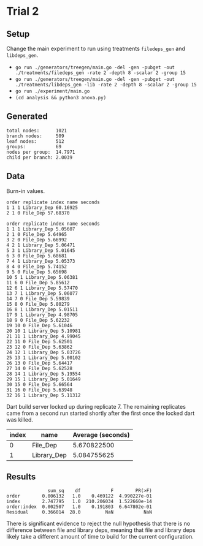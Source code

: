 # Trial 2

## Setup

Change the main experiment to run using treatments `filedeps_gen` and `libdeps_gen`.

- `go run ./generators/treegen/main.go -del -gen -pubget -out ./treatments/filedeps_gen -rate 2 -depth 8 -scalar 2 -group 15`
- `go run ./generators/treegen/main.go -del -gen -pubget -out ./treatments/libdeps_gen -lib -rate 2 -depth 8 -scalar 2 -group 15`
- `go run ./experiment/main.go`
- `(cd analysis && python3 anova.py)`

## Generated

```Plain
total nodes:      1021
branch nodes:     509
leaf nodes:       512
groups:           69
nodes per group:  14.7971
child per branch: 2.0039
```

## Data

Burn-in values.

```Plain
order replicate index name seconds
1 1 1 Library_Dep 60.16925
2 1 0 File_Dep 57.68370
```

```Plain
order replicate index name seconds
1 1 1 Library_Dep 5.05607
2 1 0 File_Dep 5.64965
3 2 0 File_Dep 5.66992
4 2 1 Library_Dep 5.06471
5 3 1 Library_Dep 5.01645
6 3 0 File_Dep 5.68681
7 4 1 Library_Dep 5.05373
8 4 0 File_Dep 5.74152
9 5 0 File_Dep 5.65698
10 5 1 Library_Dep 5.06381
11 6 0 File_Dep 5.85612
12 6 1 Library_Dep 5.57470
13 7 1 Library_Dep 5.06077
14 7 0 File_Dep 5.59839
15 8 0 File_Dep 5.80279
16 8 1 Library_Dep 5.01511
17 9 1 Library_Dep 4.98705
18 9 0 File_Dep 5.62232
19 10 0 File_Dep 5.61046
20 10 1 Library_Dep 5.10981
21 11 1 Library_Dep 4.99045
22 11 0 File_Dep 5.62501
23 12 0 File_Dep 5.63862
24 12 1 Library_Dep 5.03726
25 13 1 Library_Dep 5.00102
26 13 0 File_Dep 5.64417
27 14 0 File_Dep 5.62528
28 14 1 Library_Dep 5.19554
29 15 1 Library_Dep 5.01649
30 15 0 File_Dep 5.66564
31 16 0 File_Dep 5.63948
32 16 1 Library_Dep 5.11312
```

Dart build server locked up during replicate 7.
The remaining replicates came from a second run started shortly after the first once the locked dart was killed.

| index | name        | Average (seconds) |
|-------|-------------|-------------------|
| 0     | File_Dep    | 5.670822500       |
| 1     | Library_Dep | 5.084755625       |

## Results

```Plain
               sum_sq    df           F        PR(>F)
order        0.006132   1.0    0.469122  4.990227e-01
index        2.747795   1.0  210.206034  1.522660e-14
order:index  0.002507   1.0    0.191803  6.647802e-01
Residual     0.366014  28.0         NaN           NaN
```

There is significant evidence to reject the null hypothesis that there is no difference between file and library deps,
meaning that file and library deps likely take a different amount of time to build for the current configuration.
